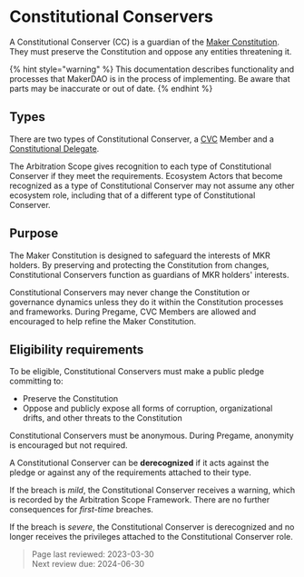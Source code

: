 # Constitutional Conservers

A Constitutional Conserver (CC) is a guardian of the [Maker Constitution](constitution.md). They must preserve the Constitution and oppose any entities threatening it.

{% hint style="warning" %}
This documentation describes functionality and processes that MakerDAO is in the process of implementing. Be aware that parts may be inaccurate or out of date.
{% endhint %}

## Types

There are two types of Constitutional Conserver, a [CVC](avc.md) Member and a [Constitutional Delegate](delegates.md).

The Arbitration Scope gives recognition to each type of Constitutional Conserver if they meet the requirements. Ecosystem Actors that become recognized as a type of Constitutional Conserver may not assume any other ecosystem role, including that of a different type of Constitutional Conserver.

## Purpose

The Maker Constitution is designed to safeguard the interests of MKR holders. By preserving and protecting the Constitution from changes, Constitutional Conservers function as guardians of MKR holders' interests.

Constitutional Conservers may never change the Constitution or governance dynamics unless they do it within the Constitution processes and frameworks. During Pregame, CVC Members are allowed and encouraged to help refine the Maker Constitution.

## Eligibility requirements
To be eligible, Constitutional Conservers must make a public pledge committing to:
- Preserve the Constitution
- Oppose and publicly expose all forms of corruption, organizational drifts, and other threats to the Constitution

Constitutional Conservers must be anonymous. During Pregame, anonymity is encouraged but not required.

A Constitutional Conserver can be **derecognized** if it acts against the pledge or against any of the requirements attached to their type.

If the breach is *mild*, the Constitutional Conserver receives a warning, which is recorded by the Arbitration Scope Framework. There are no further consequences for *first-time* breaches.

If the breach is *severe*, the Constitutional Conserver is derecognized and no longer receives the privileges attached to the Constitutional Conserver role.

>Page last reviewed: 2023-03-30    
>Next review due: 2024-06-30    